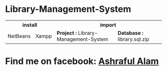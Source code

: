 
<h1>Library-Management-System</h1>
<table>
  <tr>
    <th colspan="2">install</th>
    <th colspan="2">import</th>
  </tr>
  <tr>
    <td>NetBeans</td>
    <td>Xampp</td>
    <td><strong>Project   : </strong>Library-Management-System</td>
    <td><strong>Database  : </strong>library.sql.zip</td>
  </tr>
</table>

<h1>Find me on facebook: <a target="_blank" href="https://www.facebook.com/karl.ashraful">Ashraful Alam</a></h1>
